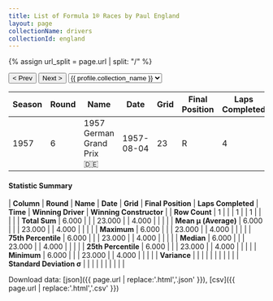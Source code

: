 ```yaml
---
title: List of Formula 1® Races by Paul England
layout: page
collectionName: drivers
collectionId: england
---
```


{% assign url_split = page.url | split: "/" %}
<div id="collection-navigation">
<button onclick="selector.options[selector.selectedIndex-1].value && (window.location = selector.options[selector.selectedIndex-1].value);">&lt; Prev</button>
<button onclick="selector.options[selector.selectedIndex+1].value && (window.location = selector.options[selector.selectedIndex+1].value);">Next &gt;</button>
<select id="selector" onchange="this.options[this.selectedIndex].value && (window.location = this.options[this.selectedIndex].value);">
  {% for collectionId in site.data[page.collectionName].refs %}
    {% if collectionId == page.collectionId %}
      {% assign selected = "selected" %}
    {% else %}
      {% assign selected = "" %}
    {% endif %}
    {% assign profile = site.data[page.collectionName][collectionId].profile %}
    <option value="/f1/{{ page.collectionName }}/{{ collectionId }}/{{ url_split[4] }}" {{ selected }}>{{ profile.collection_name }}</option>
  {% endfor %}
</select>
</div>

| Season | Round | Name | Date | Grid | Final Position | Laps Completed | Time | Winning Driver | Winning Constructor |
|--|--|--|--|--|--|--|--|--|--|
| 1957 | 6 | 1957 German Grand Prix 🇩🇪 | 1957-08-04 | 23 | R | 4 |   | Juan Fangio 🇦🇷 | Maserati 🇮🇹 |

#### Statistic Summary

| **Column** | **Round** | **Name** | **Date** | **Grid** | **Final Position** | **Laps Completed** | **Time** | **Winning Driver** | **Winning Constructor** |
| **Row Count** | 1 |  |  | 1 |  | 1 |  |  |  |
| **Total Sum** | 6.000 |  |  | 23.000 |  | 4.000 |  |  |  |
| **Mean μ (Average)** | 6.000 |  |  | 23.000 |  | 4.000 |  |  |  |
| **Maximum** | 6.000 |  |  | 23.000 |  | 4.000 |  |  |  |
| **75th Percentile** | 6.000 |  |  | 23.000 |  | 4.000 |  |  |  |
| **Median** | 6.000 |  |  | 23.000 |  | 4.000 |  |  |  |
| **25th Percentile** | 6.000 |  |  | 23.000 |  | 4.000 |  |  |  |
| **Minimum** | 6.000 |  |  | 23.000 |  | 4.000 |  |  |  |
| **Variance** |  |  |  |  |  |  |  |  |  |
| **Standard Deviation σ** |  |  |  |  |  |  |  |  |  |

Download data: [json]({{ page.url | replace:'.html','.json' }}), [csv]({{ page.url | replace:'.html','.csv' }})
